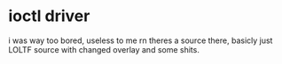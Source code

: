 # ioctl driver

i was way too bored, useless to me rn theres a source there, basicly just LOLTF source with changed overlay and some shits.
